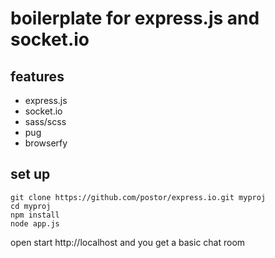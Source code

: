 # boilerplate for express.js and socket.io
## features
- express.js
- socket.io
- sass/scss
- pug
- browserfy

## set up
```bath
git clone https://github.com/postor/express.io.git myproj
cd myproj
npm install
node app.js
```
open start http://localhost and you get a basic chat room
